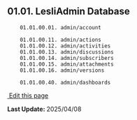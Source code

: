 
## 01.01. LesliAdmin Database

```plaintext
    01.01.00.01. admin/account  

    01.01.00.11. admin/actions 
    01.01.00.12. admin/activities 
    01.01.00.13. admin/discussions 
    01.01.00.14. admin/subscribers 
    01.01.00.15. admin/attachments 
    01.01.00.16. admin/versions

    01.01.00.40. admin/dashboards 
```

<section class="lesli-markdown-info">
    <p><a target="blank" href="https://github.com/LesliTech/LesliAdmin/tree/master/docs/about/database.md"><i class="ri-external-link-fill"></i>&nbsp;Edit this page</a><p/>
    <p><b>Last Update: </b>2025/04/08</p>
</section>

<!-- This code was automatically generated -->
<!-- to update this docs please run rake docs:build -->

